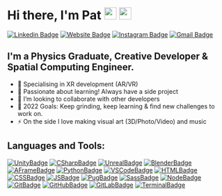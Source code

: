 <h1> Hi there, I'm Pat <img src="https://media.giphy.com/media/hvRJCLFzcasrR4ia7z/giphy.gif" width="28"> <img src="https://emojis.slackmojis.com/emojis/images/1531849430/4246/blob-sunglasses.gif?1531849430" width="28"/> </h1>

[![Linkedin Badge](https://img.shields.io/badge/-patmw-blue?style=flat&logo=Linkedin&logoColor=white&link=https://www.linkedin.com/in/pat-mw/)][linkedin]
[![Website Badge](https://img.shields.io/badge/-patmw.me-47CCCC?style=flat&logo=Google-Chrome&logoColor=white&link=https://patmw.me)][website]
[![Instagram Badge](https://img.shields.io/badge/-@pat.mw-purple?style=flat&logo=instagram&logoColor=white&link=https://instagram.com/pat.mw/)][instagram]
[![Gmail Badge](https://img.shields.io/badge/-pmassowalsh-c14438?style=flat&logo=Gmail&logoColor=white&link=mailto:pmassowalsh@gmail.com)][mail]

## I'm a Physics Graduate, Creative Developer & Spatial Computing Engineer.
- 👾 Specialising in XR development (AR/VR)
- 🌱 Passionate about learning! Always have a side project
- 👯 I’m looking to collaborate with other developers
- 🥅 2022 Goals: Keep grinding, keep learning & find new challenges to work on.
- ⚡ On the side I love making visual art (3D/Photo/Video) and music

## Languages and Tools:

[![UnityBadge](https://img.shields.io/badge/-Unity-383838?&logo=Unity)][unity]
[![CSharpBadge](https://img.shields.io/badge/-C%23-383838?&logo=C%20Sharp)][csharp]
[![UnrealBadge](https://img.shields.io/badge/-Unreal%20Engine-383838?&logo=Unreal%20Engine)][unreal]
[![BlenderBadge](https://img.shields.io/badge/-Blender-383838?&logo=Blender)][blender]
[![AFrameBadge](https://img.shields.io/badge/-A--Frame-383838?&logo=A-Frame)][aframe]
[![PythonBadge](https://img.shields.io/badge/-Python-383838?&logo=Python)][python]
[![VSCodeBadge](https://img.shields.io/badge/-VS_Code-383838?&logo=Visual%20Studio%20Code)][vscode]
[![HTMLBadge](https://img.shields.io/badge/-HTML5-383838?&logo=HTML5)][html]
[![CSSBadge](https://img.shields.io/badge/-CSS3-383838?&logo=CSS3)][css]
[![JSBadge](https://img.shields.io/badge/-JavaScript-383838?&logo=JavaScript)][js]
[![PugBadge](https://img.shields.io/badge/-Pug-383838?&logo=Pug)][pug]
[![SassBadge](https://img.shields.io/badge/-Sass-383838?&logo=Sass)][sass]
[![NodeBadge](https://img.shields.io/badge/-Node_JS-383838?&logo=Node.js)][node]
[![GitBadge](https://img.shields.io/badge/-Git-383838?&logo=Git)][git]
[![GitHubBadge](https://img.shields.io/badge/-GitHub-383838?&logo=GitHub)][github]
[![GitLabBadge](https://img.shields.io/badge/-GitLab-383838?&logo=GitLab)][gitlab]
[![TerminalBadge](https://img.shields.io/badge/-Terminal-383838?&logo=Windows%20Terminal)][terminal]

[website]: https://patmw.me
[youtube]: https://youtube.com/patmw
[instagram]: https://instagram.com/pat.mw
[linkedin]: https://www.linkedin.com/in/pat-mw/
[mail]: mailto:pmassowalsh@gmail.com

<!--  -->

[unity]:https://unity.com/
[csharp]: https://docs.microsoft.com/en-us/dotnet/csharp/
[unreal]:https://www.unrealengine.com/en-US/
[blender]:https://www.blender.org/
[aframe]:https://aframe.io/
[python]:https://www.python.org/
[vscode]:https://code.visualstudio.com/
[html]:https://www.w3schools.com/html/
[css]:https://www.w3schools.com/css/
[js]:https://www.javascript.com/
[pug]:https://pugjs.org/api/getting-started.html
[sass]:https://sass-lang.com/
[node]:https://nodejs.org/en/
[sql]:https://www.w3schools.com/sql/
[git]:https://git-scm.com/
[github]:https://github.com/
[gitlab]:https://gitlab.com/
[terminal]:https://www.microsoft.com/en-gb/p/windows-terminal/9n0dx20hk701?rtc=1&activetab=pivot:overviewtab
